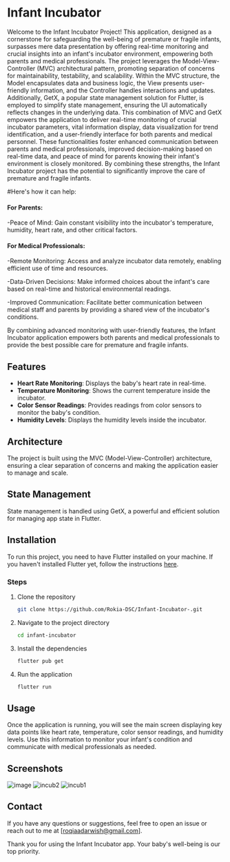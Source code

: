 # Infant Incubator

Welcome to the Infant Incubator Project! This application, designed as a cornerstone for safeguarding the well-being of premature or fragile infants, surpasses mere data presentation by offering real-time monitoring and crucial insights into an infant's incubator environment, empowering both parents and medical professionals. The project leverages the Model-View-Controller (MVC) architectural pattern, promoting separation of concerns for maintainability, testability, and scalability. Within the MVC structure, the Model encapsulates data and business logic, the View presents user-friendly information, and the Controller handles interactions and updates. Additionally, GetX, a popular state management solution for Flutter, is employed to simplify state management, ensuring the UI automatically reflects changes in the underlying data. This combination of MVC and GetX empowers the application to deliver real-time monitoring of crucial incubator parameters, vital information display, data visualization for trend identification, and a user-friendly interface for both parents and medical personnel. These functionalities foster enhanced communication between parents and medical professionals, improved decision-making based on real-time data, and peace of mind for parents knowing their infant's environment is closely monitored. By combining these strengths, the Infant Incubator project has the potential to significantly improve the care of premature and fragile infants.

#Here's how it can help:

#### For Parents:
-Peace of Mind: Gain constant visibility into the incubator's temperature, humidity, heart rate, and other critical factors.

#### For Medical Professionals:
-Remote Monitoring: Access and analyze incubator data remotely, enabling efficient use of time and resources.

-Data-Driven Decisions: Make informed choices about the infant's care based on real-time and historical environmental readings.

-Improved Communication: Facilitate better communication between medical staff and parents by providing a shared view of the incubator's conditions.

By combining advanced monitoring with user-friendly features, the Infant Incubator application empowers both parents and medical professionals to provide the best possible care for premature and fragile infants.

## Features

- **Heart Rate Monitoring**: Displays the baby's heart rate in real-time.
- **Temperature Monitoring**: Shows the current temperature inside the incubator.
- **Color Sensor Readings**: Provides readings from color sensors to monitor the baby's condition.
- **Humidity Levels**: Displays the humidity levels inside the incubator.

 ## Architecture
The project is built using the MVC (Model-View-Controller) architecture, ensuring a clear separation of concerns and making the application easier to manage and scale.

## State Management
State management is handled using GetX, a powerful and efficient solution for managing app state in Flutter.

## Installation

To run this project, you need to have Flutter installed on your machine. If you haven't installed Flutter yet, follow the instructions [here](https://flutter.dev/docs/get-started/install).

### Steps

1. Clone the repository
   ```bash
   git clone https://github.com/Rokia-DSC/Infant-Incubator-.git
2. Navigate to the project directory
    ```bash
   cd infant-incubator
4. Install the dependencies
    ```bash
   flutter pub get
6. Run the application
    ```bash
   flutter run
## Usage
Once the application is running, you will see the main screen displaying key data points like heart rate, temperature, color sensor readings, and humidity levels. Use this information to monitor your infant's condition and communicate with medical professionals as needed.
## Screenshots
![image](https://github.com/Mohamed0Haikel/Infant_incubator/assets/94113862/c620f642-e300-4f13-9ed8-73fedb4502e2)
![incub2](https://github.com/Mohamed0Haikel/Infant_incubator/assets/104323606/4362bc0e-aa10-433d-a52c-ee5827bf454d)
![incub1](https://github.com/Mohamed0Haikel/Infant_incubator/assets/104323606/cf73e90a-88c7-4209-99b5-fea8f1cf38bd)


## Contact
If you have any questions or suggestions, feel free to open an issue or reach out to me at [roqiaadarwish@gmail.com].

Thank you for using the Infant Incubator app. Your baby's well-being is our top priority.

